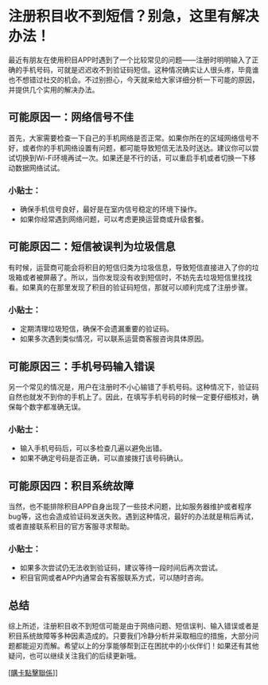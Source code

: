 # 注册积目收不到短信？别急，这里有解决办法！

最近有朋友在使用积目APP时遇到了一个比较常见的问题——注册时明明输入了正确的手机号码，可就是迟迟收不到验证码短信。这种情况确实让人很头疼，毕竟谁也不想错过社交的机会。不过别担心，今天就来给大家详细分析一下可能的原因，并提供几个实用的解决办法。

## 可能原因一：网络信号不佳

首先，大家需要检查一下自己的手机网络是否正常。如果你所在的区域网络信号不好，或者你的手机网络设置有问题，都可能导致短信无法及时送达。建议你可以尝试切换到Wi-Fi环境再试一次。如果还是不行的话，可以重启手机或者切换一下移动数据网络试试。

### 小贴士：
- 确保手机信号良好，最好是在室内信号稳定的环境下操作。
- 如果你经常遇到网络问题，可以考虑更换运营商或升级套餐。

## 可能原因二：短信被误判为垃圾信息

有时候，运营商可能会将积目的短信归类为垃圾信息，导致短信直接进入了你的垃圾箱或者被屏蔽了。所以，当你发现没有收到短信时，不妨先去垃圾短信里找找看。如果真的在那里发现了积目的验证码短信，那就可以顺利完成了注册步骤。

### 小贴士：
- 定期清理垃圾短信，确保不会遗漏重要的验证码。
- 如果多次遇到类似情况，可以联系运营商客服咨询具体原因。

## 可能原因三：手机号码输入错误

另一个常见的情况是，用户在注册时不小心输错了手机号码。这种情况下，验证码自然也就发不到你的手机上了。因此，在填写手机号码的时候一定要仔细核对，确保每个数字都准确无误。

### 小贴士：
- 输入手机号码后，可以多检查几遍以避免出错。
- 如果不确定号码是否正确，可以直接拨打该号码确认。

## 可能原因四：积目系统故障

当然，也不能排除积目APP自身出现了一些技术问题，比如服务器维护或者程序bug等，这也会造成验证码发送失败。遇到这种情况，最好的办法就是稍后再试，或者直接联系积目的官方客服寻求帮助。

### 小贴士：
- 如果多次尝试仍无法收到验证码，建议等待一段时间后再次尝试。
- 积目官网或者APP内通常会有客服联系方式，可以随时咨询。

## 总结

综上所述，注册积目收不到短信可能是由于网络问题、短信误判、输入错误或者是积目系统故障等多种因素造成的。只要我们冷静分析并采取相应的措施，大部分问题都能迎刃而解。希望以上的分享能够帮到正在困扰中的小伙伴们！如果还有其他疑问，也可以继续关注我们的后续更新哦。

[[購卡點擊聯係](https://t.me/s/esim1088)]]